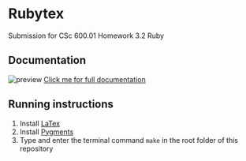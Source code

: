# Rubytex
Submission for CSc 600.01 Homework 3.2 Ruby

## Documentation
![preview](pdf.gif)
[Click me for full documentation](MandyNoto-HW3-1-Ruby.pdf)

## Running instructions
1. Install [LaTex](https://www.latex-project.org/get/)
2. Install [Pygments](http://pygments.org/download/)
3. Type and enter the terminal command `make` in the root folder of this repository
